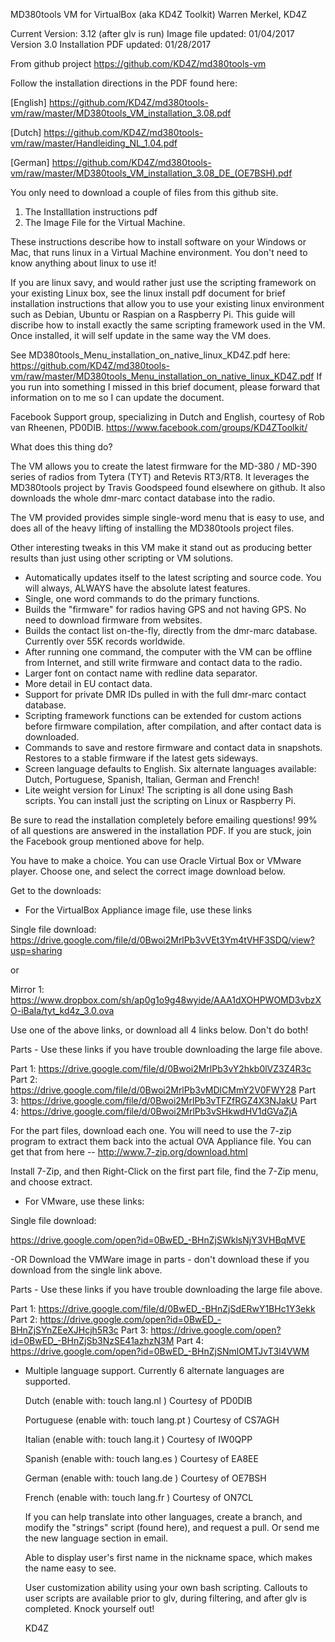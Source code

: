 MD380tools VM for VirtualBox (aka KD4Z Toolkit)
Warren Merkel, KD4Z

Current Version: 3.12 (after glv is run)
Image file updated:	 01/04/2017  Version 3.0
Installation PDF updated: 01/28/2017

From github project
https://github.com/KD4Z/md380tools-vm

Follow the installation directions in the PDF found here:

[English]
https://github.com/KD4Z/md380tools-vm/raw/master/MD380tools_VM_installation_3.08.pdf

[Dutch]
https://github.com/KD4Z/md380tools-vm/raw/master/Handleiding_NL_1.04.pdf

[German]
https://github.com/KD4Z/md380tools-vm/raw/master/MD380tools_VM_installation_3.08_DE_(OE7BSH).pdf

You only need to download a couple of files from this github site. 
1. The Installlation instructions pdf 
2. The Image File for the Virtual Machine.

These instructions describe how to install software on your Windows or Mac, that runs linux in 
a Virtual Machine environment.  You don't need to know anything about linux to use it!

If you are linux savy, and would rather just use the scripting framework on your existing Linux box, see
the linux install pdf document for brief installation instructions that allow you to use your existing linux
environment such as Debian, Ubuntu or Raspian on a Raspberry Pi.  This guide will discribe how to install exactly
the same scripting framework used in the VM.   Once installed, it will self update in the same way the VM does. 

See MD380tools_Menu_installation_on_native_linux_KD4Z.pdf here:  
https://github.com/KD4Z/md380tools-vm/raw/master/MD380tools_Menu_installation_on_native_linux_KD4Z.pdf
If you run into something I missed in this brief document, please forward that information on to me
so I can update the document.  

Facebook Support group, specializing in Dutch and English, courtesy of Rob van Rheenen, PD0DIB.
https://www.facebook.com/groups/KD4ZToolkit/
 

What does this thing do?

The VM allows you to create the latest firmware for the MD-380 / MD-390
series of radios from Tytera (TYT) and Retevis RT3/RT8.  It leverages the MD380tools project by
Travis Goodspeed found elsewhere on github.  It also downloads the whole dmr-marc contact
database into the radio.  

The VM provided provides simple single-word menu that is easy to
use, and does all of the heavy lifting of installing the MD380tools project files.
 
Other interesting tweaks in this VM make it stand out as producing better results than just
using other scripting or VM solutions.

* Automatically updates itself to the latest scripting and source code.  You will always, ALWAYS have the absolute latest features.
* Single, one word commands to do the primary functions.
* Builds the "firmware" for radios having GPS and not having GPS.  No need to download firmware from websites.
* Builds the contact list on-the-fly, directly from the dmr-marc database.  Currently over 55K records worldwide.
* After running one command, the computer with the VM can be offline from Internet, and still write
firmware and contact data to the radio.
* Larger font on contact name with redline data separator.
* More detail in EU contact data.
* Support for private DMR IDs pulled in with the full dmr-marc contact database.
* Scripting framework functions can be extended for custom actions before firmware compilation,
after compilation, and after contact data is downloaded.
* Commands to save and restore firmware and contact data in snapshots.  Restores to a stable firmware if the latest gets sideways.
* Screen language defaults to English.  Six alternate languages available: Dutch, Portuguese, Spanish, Italian, German and French!
* Lite weight version for Linux!  The scripting is all done using Bash scripts.  You can install just the scripting on Linux or Raspberry Pi.

Be sure to read the installation completely before emailing questions!  99% of all questions are
answered in the installation PDF.  If you are stuck, join the Facebook group mentioned above for help.

You have to make a choice.  You can use Oracle Virtual Box or VMware player.  Choose one, and select the correct image download below. 

Get to the downloads:

* For the VirtualBox Appliance image file, use these links

Single file download:
https://drive.google.com/file/d/0Bwoi2MrlPb3vVEt3Ym4tVHF3SDQ/view?usp=sharing

or 

Mirror 1:
https://www.dropbox.com/sh/ap0g1o9g48wyide/AAA1dXOHPWOMD3vbzXO-iBaIa/tyt_kd4z_3.0.ova
	
Use one of the above links, or download all 4 links below.  Don't do both!
	
Parts - Use these links if you have trouble downloading the large file above.
	
Part 1: https://drive.google.com/file/d/0Bwoi2MrlPb3vY2hkb0lVZ3Z4R3c
Part 2: https://drive.google.com/file/d/0Bwoi2MrlPb3vMDlCMmY2V0FWY28
Part 3:	https://drive.google.com/file/d/0Bwoi2MrlPb3vTFZfRGZ4X3NJakU
Part 4: https://drive.google.com/file/d/0Bwoi2MrlPb3vSHkwdHV1dGVaZjA

For the part files, download each one.  You will need to use the 7-zip program to extract them
back into the actual OVA Appliance file.  You can get that from here -- http://www.7-zip.org/download.html 
 
Install 7-Zip, and then Right-Click on the first part file, find the 7-Zip menu, and
choose extract.

* For VMware, use these links:

Single file download:

https://drive.google.com/open?id=0BwED_-BHnZjSWklsNjY3VHBqMVE

-OR Download the VMWare image in parts - don't download these if you download from the single link above.

Parts - Use these links if you have trouble downloading the large file above.

Part 1:	https://drive.google.com/file/d/0BwED_-BHnZjSdERwY1BHc1Y3ekk
Part 2: https://drive.google.com/open?id=0BwED_-BHnZjSYnZEeXJHcjh5R3c
Part 3: https://drive.google.com/open?id=0BwED_-BHnZjSb3NzSE41azhzN3M
Part 4: https://drive.google.com/open?id=0BwED_-BHnZjSNmlOMTJvT3l4VWM


* Multiple language support.   Currently 6 alternate languages are supported.
  
  Dutch			(enable with: touch lang.nl )  Courtesy of PD0DIB
  
  Portuguese	(enable with: touch lang.pt )  Courtesy of CS7AGH

  Italian		(enable with: touch lang.it )  Courtesy of IW0QPP

  Spanish       (enable with: touch lang.es )  Courtesy of EA8EE
   
  German        (enable with: touch lang.de )  Courtesy of OE7BSH
  
  French		(enable with: touch lang.fr )  Courtesy of ON7CL
  
  If you can help translate into other languages, create a branch, and modify the
  "strings" script (found here), and request a pull.  Or send me the new language section in email.  

  Able to display user's first name in the nickname space, which makes the name easy to see.
  
  User customization ability using your own bash scripting.  Callouts to user scripts are available
  prior to glv, during filtering, and after glv is completed.  Knock yourself out!
  
  KD4Z